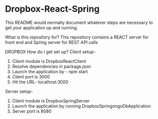 # Dropbox-React-Spring

This README would normally document whatever steps are necessary to get your application up and running.

What is this repository for?
This repository contains a REACT server for front end and Spring server for REST API calls

DROPBOX
How do I get set up?
Client setup- 
1) Client module is DropboxReactClient
2) Resolve dependencies in package.json 
3) Launch the application by - npm start 
4) Client port is 3000 
5) Hit the URL- localhost:3000

Server setup-
1) Client module is DropboxSpringServer 
2) Launch the application by running DropboxSpringongoDbApplication
3) Server port is 8080 

